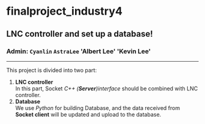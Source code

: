 # finalproject_industry4

## LNC controller and set up a database!

### Admin: `Cyanlin` `AstraLee` 'Albert Lee' 'Kevin Lee'
---

This project is divided into two part:

1. **LNC controller**  
	In this part, Socket *C++ (**Server**)interface* should be combined with LNC controller.
2. **Database**  
	We use *Python* for building Database, and the data received from **Socket client** will be updated and upload to the database.



